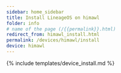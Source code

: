 ```yaml
---
sidebar: home_sidebar
title: Install LineageOS on himawl
folder: info
# name of the page (/{{permalink}}.html)
redirect_from: himawl_install.html
permalink: /devices/himawl/install
device: himawl
---
```

{% include templates/device_install.md %}
